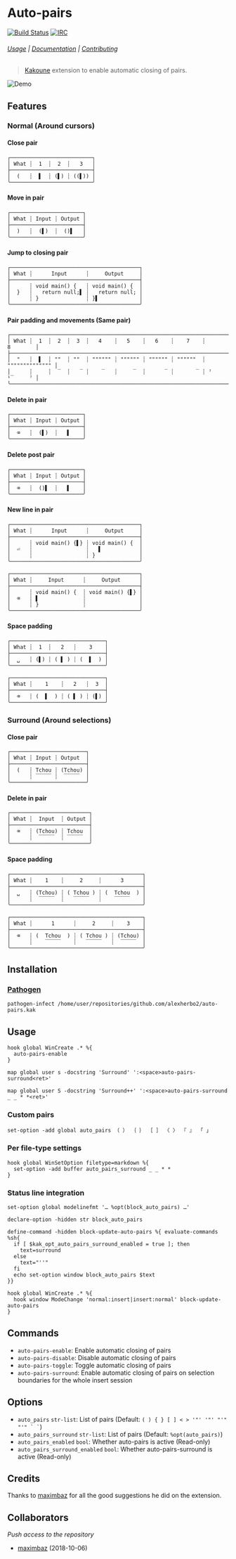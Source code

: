 # Auto-pairs

[![Build Status][Badge]][Travis]
[![IRC][IRC Badge]][IRC]

###### [Usage](#usage) | [Documentation](#commands) | [Contributing](CONTRIBUTING)

> [Kakoune] extension to enable automatic closing of pairs.

![Demo]

## Features

### Normal (Around cursors)

#### Close pair

```
┌──────────────────────────┐
│ What ┊  1  ┊  2  ┊   3   │
├──────────────────────────┤
│  (   ┊  ▌  ┊ (▌) ┊ ((▌)) │
╰──────────────────────────╯
```

#### Move in pair

```
┌───────────────────────┐
│ What ┊ Input ┊ Output │
├───────────────────────┤
│  )   ┊  (▌)  ┊  ()▌   │
╰───────────────────────╯
```

#### Jump to closing pair

```
┌─────────────────────────────────────────┐
│ What ┊      Input      ┊     Output     │
├─────────────────────────────────────────┤
│      ┊ void main() {   ┊ void main() {  │
│  }   ┊   return null;▌ ┊   return null; │
│      ┊ }               ┊ }▌             │
╰─────────────────────────────────────────╯
```

#### Pair padding and movements (Same pair)

```
┌──────────────────────────────────────────────────────────────────────────────┐
│ What ┊  1  ┊  2  ┊  3  ┊   4    ┊   5    ┊   6    ┊    7    ┊       8        │
├──────────────────────────────────────────────────────────────────────────────┤
│  "   ┊  ▌  ┊ ""  ┊ ""  ┊ """""" ┊ """""" ┊ """""" ┊ """"""  ┊ """""""""""""" │
│      ┊     ┊  ‾  ┊   ‾ ┊    ‾   ┊     ‾  ┊      ‾ ┊       ‾ ┊ ⁷     ¹‾     ⁷ │
╰──────────────────────────────────────────────────────────────────────────────╯
```

#### Delete in pair

```
┌───────────────────────┐
│ What ┊ Input ┊ Output │
├───────────────────────┤
│  ⌫   ┊  (▌)  ┊   ▌    │
╰───────────────────────╯
```

#### Delete post pair

```
┌───────────────────────┐
│ What ┊ Input ┊ Output │
├───────────────────────┤
│  ⌫   ┊  ()▌  ┊   ▌    │
╰───────────────────────╯
```

#### New line in pair

```
┌─────────────────────────────────────────┐
│ What ┊      Input      ┊     Output     │
├─────────────────────────────────────────┤
│      ┊ void main() {▌} ┊ void main() {  │
│  ⏎   ┊                 ┊   ▌            │
│      ┊                 ┊ }              │
╰─────────────────────────────────────────╯
```

```
┌─────────────────────────────────────────┐
│ What ┊     Input      ┊     Output      │
├─────────────────────────────────────────┤
│      ┊ void main() {  ┊ void main() {▌} │
│  ⌫   ┊ ▌              ┊                 │
│      ┊ }              ┊                 │
╰─────────────────────────────────────────╯
```

#### Space padding

```
┌──────────────────────────────┐
│ What ┊  1  ┊   2   ┊    3    │
├──────────────────────────────┤
│  ␣   ┊ (▌) ┊ ( ▌ ) ┊ (  ▌  ) │
╰──────────────────────────────╯
```

```
┌──────────────────────────────┐
│ What ┊    1    ┊   2   ┊  3  │
├──────────────────────────────┤
│  ⌫   ┊ (  ▌  ) ┊ ( ▌ ) ┊ (▌) │
╰──────────────────────────────╯
```

### Surround (Around selections)

#### Close pair

```
┌────────────────────────┐
│ What ┊ Input ┊ Output  │
├────────────────────────┤
│  (   ┊ Tchou ┊ (Tchou) │
│      ┊ ‾‾‾‾‾ ┊  ‾‾‾‾‾  │
╰────────────────────────╯
```

#### Delete in pair

```
┌─────────────────────────┐
│ What ┊  Input  ┊ Output │
├─────────────────────────┤
│  ⌫   ┊ (Tchou) ┊ Tchou  │
│      ┊  ‾‾‾‾‾  ┊ ‾‾‾‾‾  │
╰─────────────────────────╯
```

#### Space padding

```
┌──────────────────────────────────────────┐
│ What ┊    1    ┊     2     ┊      3      │
├──────────────────────────────────────────┤
│  ␣   ┊ (Tchou) ┊ ( Tchou ) ┊ (  Tchou  ) │
│      ┊  ‾‾‾‾‾  ┊   ‾‾‾‾‾   ┊    ‾‾‾‾‾    │
╰──────────────────────────────────────────╯
```

```
┌──────────────────────────────────────────┐
│ What ┊      1      ┊     2     ┊    3    │
├──────────────────────────────────────────┤
│  ⌫   ┊ (  Tchou  ) ┊ ( Tchou ) ┊ (Tchou) │
│      ┊    ‾‾‾‾‾    ┊   ‾‾‾‾‾   ┊  ‾‾‾‾‾  │
╰──────────────────────────────────────────╯
```

## Installation

### [Pathogen]

``` kak
pathogen-infect /home/user/repositories/github.com/alexherbo2/auto-pairs.kak
```

## Usage

``` kak
hook global WinCreate .* %{
  auto-pairs-enable
}
```

``` kak
map global user s -docstring 'Surround' ':<space>auto-pairs-surround<ret>'
```

``` kak
map global user S -docstring 'Surround++' ':<space>auto-pairs-surround _ _ * *<ret>'
```

### Custom pairs

``` kak
set-option -add global auto_pairs （ ） ｛ ｝ ［ ］ 〈 〉 『 』 「 」
```

### Per file-type settings

``` kak
hook global WinSetOption filetype=markdown %{
  set-option -add buffer auto_pairs_surround _ _ * *
}
```

### Status line integration

``` kak
set-option global modelinefmt '… %opt(block_auto_pairs) …'

declare-option -hidden str block_auto_pairs

define-command -hidden block-update-auto-pairs %{ evaluate-commands %sh{
  if [ $kak_opt_auto_pairs_surround_enabled = true ]; then
    text=surround
  else
    text="''"
  fi
  echo set-option window block_auto_pairs $text
}}

hook global WinCreate .* %{
  hook window ModeChange 'normal:insert|insert:normal' block-update-auto-pairs
}
```

## Commands

- `auto-pairs-enable`: Enable automatic closing of pairs
- `auto-pairs-disable`: Disable automatic closing of pairs
- `auto-pairs-toggle`: Toggle automatic closing of pairs
- `auto-pairs-surround`: Enable automatic closing of pairs on selection boundaries for the whole insert session

## Options

- `auto_pairs` `str-list`: List of pairs (Default: `` ( ) { } [ ] < > '"' '"' "'" "'" ` ` ``)
- `auto_pairs_surround` `str-list`: List of pairs (Default: `%opt(auto_pairs)`)
- `auto_pairs_enabled` `bool`: Whether auto-pairs is active (Read-only)
- `auto_pairs_surround_enabled` `bool`: Whether auto-pairs-surround is active (Read-only)

## Credits

Thanks to [maximbaz] for all the good suggestions he did on the extension.

## Collaborators

_Push access to the repository_

- [maximbaz] (2018-10-06)

[Demo]: images/demo.gif
[Kakoune]: http://kakoune.org
[Travis]: https://travis-ci.org/alexherbo2/auto-pairs.kak
[Badge]: https://travis-ci.org/alexherbo2/auto-pairs.kak.svg
[IRC]: https://webchat.freenode.net?channels=kakoune
[IRC Badge]: https://img.shields.io/badge/IRC-%23kakoune-blue.svg
[Pathogen]: https://github.com/alexherbo2/pathogen.kak
[maximbaz]: https://github.com/maximbaz

